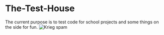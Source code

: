 # The-Test-House
The current purpose is to test code for school projects and some things on the side for fun. 
![Krieg spam](https://github.com/MethHouseTestHouse/MethHouseTestHouse.github.io/assets/161373252/1711f008-2296-474e-9916-c54529714ecc)
